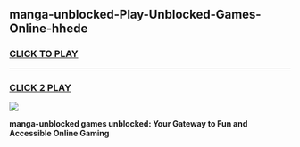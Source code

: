 
## manga-unblocked-Play-Unblocked-Games-Online-hhede
<h3>
<a href="https://premium76.site?title=manga-unblocked&ref=25A">CLICK TO PLAY</a></h3>
<hr>

<h3>
<a href="https://premium76.site?title=manga-unblocked&ref=25A">CLICK 2 PLAY</a>
  
</h3>

<a href="https://premium76.site?title=manga-unblocked&ref=25A"><img src="https://clearcache.store/games.png"></a>


**manga-unblocked games unblocked: Your Gateway to Fun and Accessible Online Gaming**

